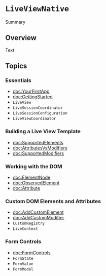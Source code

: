 # ``LiveViewNative``

<!--@START_MENU_TOKEN@-->Summary<!--@END_MENU_TOKEN@-->

## Overview

<!--@START_MENU_TOKEN@-->Text<!--@END_MENU_TOKEN@-->

## Topics

### Essentials

- <doc:YourFirstApp>
- <doc:GettingStarted>
- ``LiveView``
- ``LiveSessionCoordinator``
- ``LiveSessionConfiguration``
- ``LiveViewCoordinator``

### Building a Live View Template

- <doc:SupportedElements>
- <doc:AttributesVsModifiers>
- <doc:SupportedModifiers>

### Working with the DOM

- <doc:ElementNode>
- <doc:ObservedElement>
- <doc:Attribute>

### Custom DOM Elements and Attributes

- <doc:AddCustomElement>
- <doc:AddCustomModifier>
- ``CustomRegistry``
- ``LiveContext``

### Form Controls
- <doc:FormControls>
- ``FormState``
- ``FormValue``
- ``FormModel``
